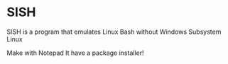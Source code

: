 # SISH
SISH is a program that emulates Linux Bash without Windows Subsystem Linux

Make with Notepad
It have a package installer!
